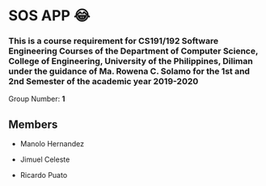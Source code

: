 # SOS APP 😂
### This is a course requirement for CS191/192 Software Engineering Courses of the Department of Computer Science, College of Engineering, University of the Philippines, Diliman under the guidance of Ma. Rowena C. Solamo for the 1st and 2nd Semester of the academic year 2019-2020

Group Number: **1**
## Members
* Manolo Hernandez

* Jimuel Celeste

* Ricardo Puato
